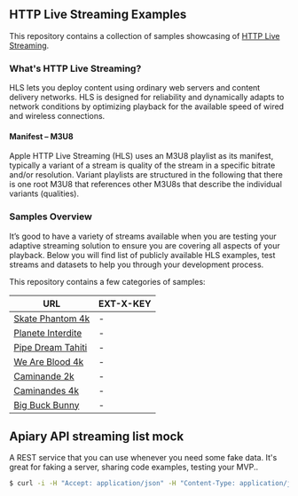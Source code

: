 
## HTTP Live Streaming Examples


This repository contains a collection of samples showcasing of [HTTP Live Streaming](https://developer.apple.com/streaming/).

### What's HTTP Live Streaming?

HLS lets you deploy content using ordinary web servers and content delivery networks. HLS is designed for reliability and dynamically adapts to network conditions by optimizing playback for the available speed of wired and wireless connections.

#### Manifest – M3U8

Apple HTTP Live Streaming (HLS) uses an M3U8 playlist as its manifest, typically a variant of a stream is quality of the stream in a specific bitrate and/or resolution. Variant playlists are structured in the following that there is one root M3U8 that references other M3U8s that describe the individual variants (qualities).

### Samples Overview

It’s good to have a variety of streams available when you are testing your adaptive streaming solution to ensure you are covering all aspects of your playback. Below you will find list of publicly available HLS examples, test streams and datasets to help you through your development process.

This repository contains a few categories of samples:

| URL     | EXT-X-KEY | 
| --------|---------| 
| [Skate Phantom 4k](http://sample.vodobox.com/skate_phantom_flex_4k/skate_phantom_flex_4k.m3u8)  | -| 
| [Planete Interdite](http://sample.vodobox.com/planete_interdite_hevc/planete_interdite_hevc.m3u8)  | -| 
| [Pipe Dream Tahiti](http://sample.vodobox.com/pipe_dream_tahiti/pipe_dream_tahiti.m3u8)  | -| 
| [We Are Blood 4k](http://sample.vodobox.com/we_are_blood_4k/we_are_blood_4k.m3u8)  | -| 
| [Caminande 2k](http://sample.vodobox.com/caminandes_3_2k/caminandes_3_2k.m3u8)  | -| 
| [Caminandes 4k](http://sample.vodobox.com/caminandes_1_4k/caminandes_1_4k.m3u8)  | -| 
| [Big Buck Bunny](http://sample.vodobox.com/big_buck_bunny_4k/big_buck_bunny_4k.m3u8)  | -| 

## Apiary API streaming list mock

A REST service that you can use whenever you need some fake data.
It's great for faking a server, sharing code examples, testing your MVP..

 ```bash
 $ curl -i -H "Accept: application/json" -H "Content-Type: application/json" -X GET https://private-cd8f11-httplivestreaming.apiary-mock.com/streaming
 ```



